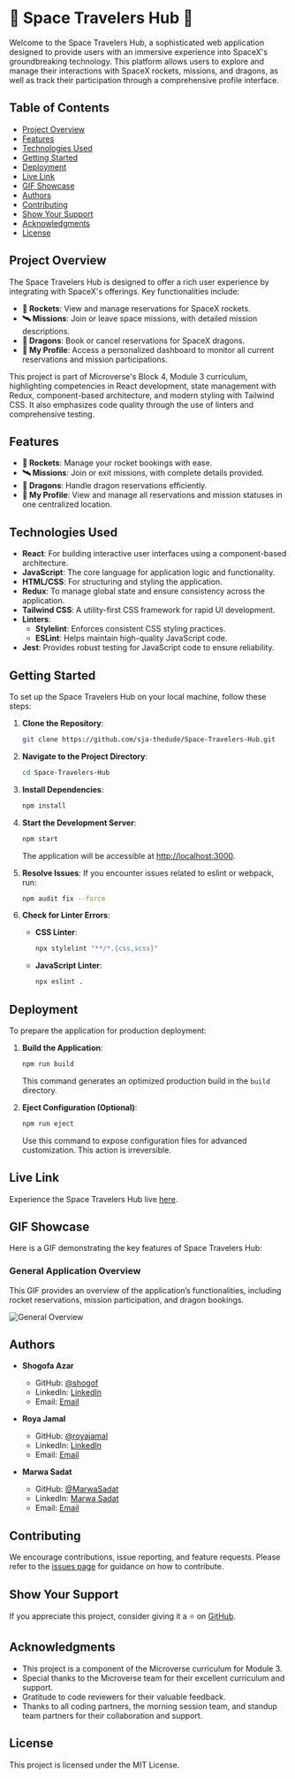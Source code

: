 # 🌌 Space Travelers Hub 🚀

Welcome to the Space Travelers Hub, a sophisticated web application designed to provide users with an immersive experience into SpaceX's groundbreaking technology. This platform allows users to explore and manage their interactions with SpaceX rockets, missions, and dragons, as well as track their participation through a comprehensive profile interface.

## Table of Contents
- [Project Overview](#project-overview)
- [Features](#features)
- [Technologies Used](#technologies-used)
- [Getting Started](#getting-started)
- [Deployment](#deployment)
- [Live Link](#live-link)
- [GIF Showcase](#gif-showcase)
- [Authors](#authors)
- [Contributing](#contributing)
- [Show Your Support](#show-your-support)
- [Acknowledgments](#acknowledgments)
- [License](#license)

## Project Overview

The Space Travelers Hub is designed to offer a rich user experience by integrating with SpaceX's offerings. Key functionalities include:

- **🚀 Rockets**: View and manage reservations for SpaceX rockets.
- **🛰️ Missions**: Join or leave space missions, with detailed mission descriptions.
- **🐉 Dragons**: Book or cancel reservations for SpaceX dragons.
- **👤 My Profile**: Access a personalized dashboard to monitor all current reservations and mission participations.

This project is part of Microverse's Block 4, Module 3 curriculum, highlighting competencies in React development, state management with Redux, component-based architecture, and modern styling with Tailwind CSS. It also emphasizes code quality through the use of linters and comprehensive testing.

## Features

- **🚀 Rockets**:  Manage your rocket bookings with ease.
- **🛰️ Missions**: Join or exit missions, with complete details provided.
- **🐉 Dragons**: Handle dragon reservations efficiently.
- **👤 My Profile**:  View and manage all reservations and mission statuses in one centralized location.

## Technologies Used

- **React**: For building interactive user interfaces using a component-based architecture.
- **JavaScript**: The core language for application logic and functionality.
- **HTML/CSS**: For structuring and styling the application.
- **Redux**: To manage global state and ensure consistency across the application.
- **Tailwind CSS**: A utility-first CSS framework for rapid UI development.
- **Linters**:
  - **Stylelint**: Enforces consistent CSS styling practices.
  - **ESLint**: Helps maintain high-quality JavaScript code.
- **Jest**: Provides robust testing for JavaScript code to ensure reliability.

## Getting Started

To set up the Space Travelers Hub on your local machine, follow these steps:

1. **Clone the Repository**:
   ```bash
   git clone https://github.com/sja-thedude/Space-Travelers-Hub.git
   ```

2. **Navigate to the Project Directory**:
   ```bash
   cd Space-Travelers-Hub
   ```

3. **Install Dependencies**:
   ```bash
   npm install
   ```

4. **Start the Development Server**:
   ```bash
   npm start
   ```
   The application will be accessible at [http://localhost:3000](http://localhost:3000).

5. **Resolve Issues**:
   If you encounter issues related to eslint or webpack, run:
   ```bash
   npm audit fix --force
   ```

6. **Check for Linter Errors**:
   - **CSS Linter**:
     ```bash
     npx stylelint "**/*.{css,scss}"
     ```
   - **JavaScript Linter**:
     ```bash
     npx eslint .
     ```

## Deployment

To prepare the application for production deployment:

1. **Build the Application**:
   ```bash
   npm run build
   ```
   This command generates an optimized production build in the `build` directory.

2. **Eject Configuration (Optional)**:
   ```bash
   npm run eject
   ```
   Use this command to expose configuration files for advanced customization. This action is irreversible.

## Live Link

Experience the Space Travelers Hub live [here](https://space-travelers-gqabm96uu-shogofs-projects.vercel.app/).

## GIF Showcase

Here is a GIF demonstrating the key features of Space Travelers Hub:

### General Application Overview
This GIF provides an overview of the application’s functionalities, including rocket reservations, mission participation, and dragon bookings.


![General Overview](https://i.giphy.com/media/v1.Y2lkPTc5MGI3NjExZ2c4Ym93bWV1c3RpNjBiem9hbHU1Mzlkanc0aDE0ZTg2a3gyYWIzNyZlcD12MV9pbnRlcm5hbF9naWZfYnlfaWQmY3Q9Zw/574JmIKxZj0qO0kTA8/giphy.gif)

## Authors

- **Shogofa Azar**
  - GitHub: [@shogof](https://github.com/shogof)
  - LinkedIn: [LinkedIn](https://www.linkedin.com/in/shogofa-developer-aa362030b)
  - Email: [Email](mailto:shogofadeveloper12@gmail.com)

- **Roya Jamal**
  - GitHub: [@royajamal](https://github.com/royajamal)
  - LinkedIn: [LinkedIn](https://www.linkedin.com/in/roya-jamal)
  - Email: [Email](mailto:royajamal2003@gmail.com)

- **Marwa Sadat**
  - GitHub: [@MarwaSadat](https://github.com/Marwa-Sadat)
  - LinkedIn: [Marwa Sadat](https://www.linkedin.com/in/marwa-sadat-09b55930a)
  - Email: [Email](mailto:marwa.sadat@example.com)

## Contributing

We encourage contributions, issue reporting, and feature requests. Please refer to the [issues page](https://github.com/sja-thedude/Space-Travelers-Hub/issues) for guidance on how to contribute.

## Show Your Support

If you appreciate this project, consider giving it a ⭐ on [GitHub](https://github.com/sja-thedude/Space-Travelers-Hub).

## Acknowledgments

- This project is a component of the Microverse curriculum for Module 3.
- Special thanks to the Microverse team for their excellent curriculum and support.
- Gratitude to code reviewers for their valuable feedback.
- Thanks to all coding partners, the morning session team, and standup team partners for their collaboration and support.

## License

This project is licensed under the MIT License.
